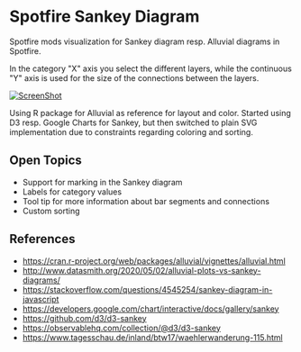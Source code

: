 # Spotfire Sankey Diagram

Spotfire mods visualization for Sankey diagram resp. Alluvial diagrams in Spotfire. 

In the category "X" axis you select the different layers, while the continuous "Y" axis is used for the size of the connections between the layers.   

[![ScreenShot](/screenshots/screenshot-spotfire-sankey-plain-svg-thumbnail.png?raw=true)](/screenshots/screenshot-spotfire-sankey-plain-svg.png?raw=true)

Using R package for Alluvial as reference for layout and color. Started using D3 resp. Google Charts for Sankey, but then switched to plain SVG implementation due to constraints regarding coloring and  sorting.
 

## Open Topics 
- Support for marking in the Sankey diagram 
- Labels for category values 
- Tool tip for more information about bar segments and connections 
- Custom sorting 


## References
- https://cran.r-project.org/web/packages/alluvial/vignettes/alluvial.html
- http://www.datasmith.org/2020/05/02/alluvial-plots-vs-sankey-diagrams/
- https://stackoverflow.com/questions/4545254/sankey-diagram-in-javascript
- https://developers.google.com/chart/interactive/docs/gallery/sankey
- https://github.com/d3/d3-sankey
- https://observablehq.com/collection/@d3/d3-sankey
- https://www.tagesschau.de/inland/btw17/waehlerwanderung-115.html